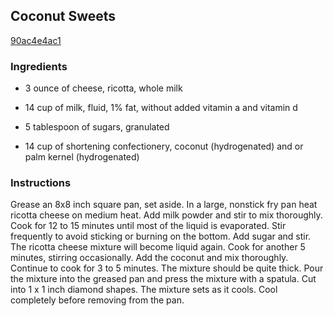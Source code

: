 ## Coconut Sweets

[90ac4e4ac1](http://www.food.com/recipe/coconut-sweets-32922)

### Ingredients

 - 3 ounce of cheese, ricotta, whole milk

 - 14 cup of milk, fluid, 1% fat, without added vitamin a and vitamin d

 - 5 tablespoon of sugars, granulated

 - 14 cup of shortening confectionery, coconut (hydrogenated) and or palm kernel (hydrogenated)

### Instructions

Grease an 8x8 inch square pan, set aside. In a large, nonstick fry pan heat ricotta cheese on medium heat. Add milk powder and stir to mix thoroughly. Cook for 12 to 15 minutes until most of the liquid is evaporated. Stir frequently to avoid sticking or burning on the bottom. Add sugar and stir. The ricotta cheese mixture will become liquid again. Cook for another 5 minutes, stirring occasionally. Add the coconut and mix thoroughly. Continue to cook for 3 to 5 minutes. The mixture should be quite thick. Pour the mixture into the greased pan and press the mixture with a spatula. Cut into 1 x 1 inch diamond shapes. The mixture sets as it cools. Cool completely before removing from the pan.